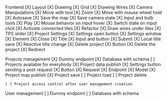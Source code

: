 Frontend
    [X] Layout
    [X] Drawing
    [X] Grid
    [X] Drawing Wires
    [X] Camera Manipulations
        [X] Move with tool
        [X] Zoom
        [X] Move with mouse wheel hold
    [X] Autosave
        [X] Save the map
        [X] Save camera state
    [X] Input and bulb tools
    [X] Play
        [X] Mouse behavior on input hover
        [X] Switch state on input click
        [X] Activate connected tiles
        [X] Refactor
        [X] Draw wires under tiles
        [X] TPS slider
    [X] Project Settings
        [X] Settings open button
        [X] Settings window
            [X] Element
            [X] Close
        [X] Title
            [X] Input and button
            [X] Submit
            [X] Local title save
            [X] Reactive title change
        [X] Delete project
            [X] Button
            [X] Delete the project
            [X] Redirect

Projects management
    [X] Dummy endpoint
    [X] Database with schema
    [ ] Projects available for everybody
        [X] Project data publish
            [X] Settings button sending a post request
                [X] Button
                [X] Request
            [X] Endpoint
            [X] Model
        [X] Project map publish
        [X] Project save
        [ ] Project load
        [ ] Project delete

    [ ] Project access control after user management creation

User management
    [ ] Dummy endpoint
    [ ] Database with schema